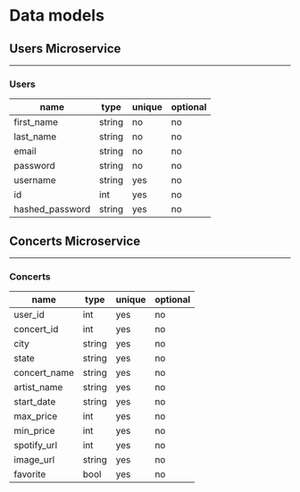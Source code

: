 # Data models

## Users Microservice

---

### Users

| name             | type   | unique | optional |
| ---------------- | ------ | ------ | -------- |
| first_name       | string | no     | no       |
| last_name        | string | no     | no       |
| email            | string | no     | no       |
| password         | string | no     | no       |
| username         | string | yes    | no       |
| id               | int    | yes    | no       |
| hashed_password  | string | yes    | no       |


## Concerts Microservice

---

### Concerts

| name             | type   | unique | optional |
| ---------------- | ------ | ------ | -------- |
| user_id          | int    | yes    | no       |
| concert_id       | int    | yes    | no       |
| city             | string | yes    | no       |
| state            | string | yes    | no       |
| concert_name     | string | yes    | no       |
| artist_name      | string | yes    | no       |
| start_date       | string | yes    | no       |
| max_price        | int    | yes    | no       |
| min_price        | int    | yes    | no       |
| spotify_url      | int    | yes    | no       |
| image_url        | string | yes    | no       |
| favorite         | bool   | yes    | no       |
